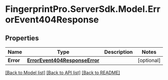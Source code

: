 # FingerprintPro.ServerSdk.Model.ErrorEvent404Response
## Properties

Name | Type | Description | Notes
------------ | ------------- | ------------- | -------------
**Error** | [**ErrorEvent404ResponseError**](ErrorEvent404ResponseError.md) |  | [optional] 

[[Back to Model list]](../README.md#documentation-for-models) [[Back to API list]](../README.md#documentation-for-api-endpoints) [[Back to README]](../README.md)

